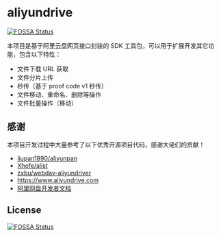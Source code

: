 # aliyundrive
[![FOSSA Status](https://app.fossa.com/api/projects/git%2Bgithub.com%2Fjakeslee%2Faliyundrive.svg?type=shield)](https://app.fossa.com/projects/git%2Bgithub.com%2Fjakeslee%2Faliyundrive?ref=badge_shield)


本项目是基于阿里云盘网页接口封装的 SDK 工具包，可以用于扩展开发其它功能，包含以下特性：

- 文件下载 URL 获取
- 文件分片上传
- 秒传（基于 proof code v1 秒传）
- 文件移动、重命名、删除等操作
- 文件批量操作（移动）

## 感谢

本项目开发过程中大量参考了以下优秀开源项目代码，感谢大佬们的贡献！

- [liupan1890/aliyunpan](https://github.com/liupan1890/aliyunpan)
- [Xhofe/alist](https://github.com/Xhofe/alist)
- [zxbu/webdav-aliyundriver](https://github.com/zxbu/webdav-aliyundriver)
- https://www.aliyundrive.com
- [阿里网盘开发者文档](https://help.aliyun.com/document_detail/213019.html)


## License
[![FOSSA Status](https://app.fossa.com/api/projects/git%2Bgithub.com%2Fjakeslee%2Faliyundrive.svg?type=large)](https://app.fossa.com/projects/git%2Bgithub.com%2Fjakeslee%2Faliyundrive?ref=badge_large)